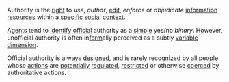 Authority is the [right](https://github.com/gcassel/Modular-Organization-Terminology/blob/master/terms/right.md) to *use*, *author*, [edit](https://github.com/gcassel/Modular-Organization-Terminology/blob/master/terms/edit.md), *enforce* or *abjudicate* [information](https://github.com/gcassel/Modular-Organization-Terminology/blob/master/terms/information.md) [resources](https://github.com/gcassel/Modular-Organization-Terminology/blob/master/terms/resource.md) within a [specific](https://github.com/gcassel/Modular-Organization-Terminology/blob/master/terms/specific.md) [social](https://github.com/gcassel/Modular-Organization-Terminology/blob/master/terms/social.md) [context](https://github.com/gcassel/Modular-Organization-Terminology/blob/master/terms/context.md).  

[Agents](https://github.com/gcassel/Modular-Organization-Terminology/blob/master/terms/agent.md) tend to [identify](https://github.com/gcassel/Modular-Organization-Terminology/blob/master/terms/identify.md) [official](https://github.com/gcassel/Modular-Organization-Terminology/blob/master/terms/official.md) authority as a [simple](https://github.com/gcassel/Modular-Organization-Terminology/blob/master/terms/simplicity.md) yes/no *binary*.  However, unofficial authority is often in[form](https://github.com/gcassel/Modular-Organization-Terminology/blob/master/terms/form.md)ally perceived as a subtly [variable](https://github.com/gcassel/Modular-Organization-Terminology/blob/master/terms/variable.md) [dimension](https://github.com/gcassel/Modular-Organization-Terminology/blob/master/terms/dimension.md).
 
Official authority is always [designed](https://github.com/gcassel/Modular-Organization-Terminology/blob/master/terms/design.md), and is rarely recognized by all people whose [actions](https://github.com/gcassel/Modular-Organization-Terminology/blob/master/terms/action.md) are [potentially](https://github.com/gcassel/Modular-Organization-Terminology/blob/master/terms/potential.md) [regulated](https://github.com/gcassel/Modular-Organization-Terminology/blob/master/terms/regulation.md), [restricted](https://github.com/gcassel/Modular-Organization-Terminology/blob/master/terms/restriction.md) or otherwise [coerced](https://github.com/gcassel/Modular-Organization-Terminology/blob/master/terms/coercion.md) by authoritative actions.
